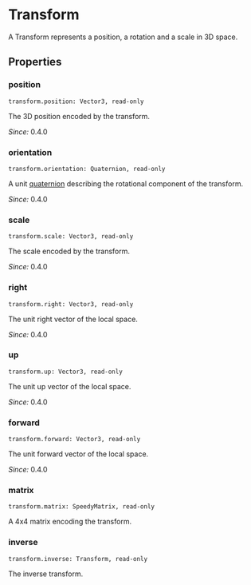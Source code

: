 # Transform

A Transform represents a position, a rotation and a scale in 3D space.

## Properties

### position

`transform.position: Vector3, read-only`

The 3D position encoded by the transform.

*Since:* 0.4.0

### orientation

`transform.orientation: Quaternion, read-only`

A unit [quaternion](quaternion.md) describing the rotational component of the transform.

*Since:* 0.4.0

### scale

`transform.scale: Vector3, read-only`

The scale encoded by the transform.

*Since:* 0.4.0

### right

`transform.right: Vector3, read-only`

The unit right vector of the local space.

*Since:* 0.4.0

### up

`transform.up: Vector3, read-only`

The unit up vector of the local space.

*Since:* 0.4.0

### forward

`transform.forward: Vector3, read-only`

The unit forward vector of the local space.

*Since:* 0.4.0

### matrix

`transform.matrix: SpeedyMatrix, read-only`

A 4x4 matrix encoding the transform.

### inverse

`transform.inverse: Transform, read-only`

The inverse transform.